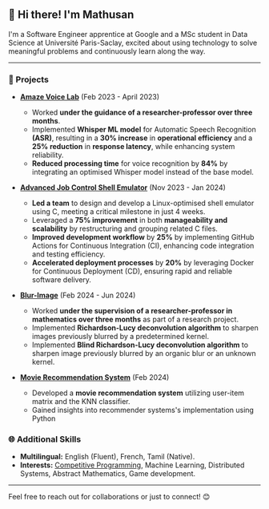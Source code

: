 ## 👋 Hi there! I'm Mathusan

I'm a Software Engineer apprentice at Google and a MSc student in Data Science at Université Paris-Saclay, excited about using technology to solve meaningful problems and continuously learn along the way.

---

### 🌟 Projects

- **[Amaze Voice Lab](https://github.com/mathusanMe/Amaze-Voice-Lab)** (Feb 2023 - April 2023)
  - Worked **under the guidance of a researcher-professor over three months**.
  - Implemented **Whisper ML model** for Automatic Speech Recognition **(ASR)**, resulting in a **30% increase** in **operational efficiency** and a **25% reduction** in **response latency**, while enhancing system reliability.
  - **Reduced processing time** for voice recognition by **84%** by integrating an optimised Whisper model instead of the base model.

- **[Advanced Job Control Shell Emulator](https://github.com/mathusanMe/Job-Control-Shell-Emulator)** (Nov 2023 - Jan 2024)
  - **Led a team** to design and develop a Linux-optimised shell emulator using C, meeting a critical milestone in just 4 weeks.
  - Leveraged a **75% improvement** in both **manageability and scalability** by restructuring and grouping related C files.
  - **Improved development workflow** by **25%** by implementing GitHub Actions for Continuous Integration (CI), enhancing code integration and testing efficiency.
  - **Accelerated deployment processes** by **20%** by leveraging Docker for Continuous Deployment (CD), ensuring rapid and reliable software delivery.
 
- **[Blur-Image](https://github.com/mathusanm6/Blur-Image)** (Feb 2024 - Jun 2024)
  - Worked **under the supervision of a researcher-professor in mathematics over three months** as part of a research project.
  - Implemented **Richardson-Lucy deconvolution algorithm** to sharpen images previously blurred by a predetermined kernel.
  - Implemented **Blind Richardson-Lucy deconvolution algorithm** to sharpen image previously blurred by an organic blur or an unknown kernel.

- **[Movie Recommendation System](https://github.com/mathusanMe/Movie-Recommendation-System)** (Feb 2024)
  - Developed a **movie recommendation system** utilizing user-item matrix and the KNN classifier.
  - Gained insights into recommender systems's implementation using Python

### 🌐 Additional Skills
- **Multilingual:** English (Fluent), French, Tamil (Native).
- **Interests:** [Competitive Programming](https://github.com/mathusanMe/LeetCode), Machine Learning, Distributed Systems, Abstract Mathematics, Game development.

---

Feel free to reach out for collaborations or just to connect! 😊
